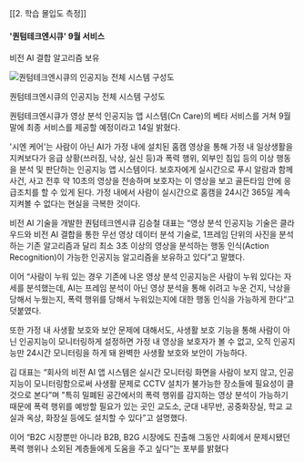 [[2. 학습 몰입도 측정]]


#### '퀀텀테크엔시큐' 9월 서비스  
비전 AI 결합 알고리즘 보유

![퀀텀테크엔시큐의 인공지능 전체 시스템 구성도](https://cdn.hitech.co.kr/news/photo/202206/11771_11147_5552.jpg)

퀀텀테크엔시큐의 인공지능 전체 시스템 구성도

퀀텀테크엔시큐가 영상 분석 인공지능 앱 시스템(Cn Care)의 베타 서비스를 거쳐 9월 말에 최종 서비스를 제공할 예정이라고 14일 밝혔다.

'시엔 케어'는 사람이 아닌 AI가 가정 내에 설치된 홈캠 영상을 통해 가정 내 일상생활을 지켜보다가 응급 상황(쓰러짐, 낙상, 실신 등)과 폭력 행위, 외부인 침입 등의 이상 행동을 분석 및 판단하는 인공지능 앱 시스템이다. 보호자에게 실시간으로 푸시 알람과 함께 사건, 사고 전후 약 10초의 영상을 전송하며 보호자는 이 영상을 보고 골든타임 안에 응급조치를 할 수 있게 된다. 가정 내에서 사람이 실시간으로 홈캠을 24시간 365일 계속 지켜볼 수 없다는 현실을 극복한 것이다.

비전 AI 기술을 개발한 퀀텀테크엔시큐 김승철 대표는 “영상 분석 인공지능 기술은 클라우드와 비전 AI 결합을 통한 무선 영상 데이터 분석 기술로, 1프레임 단위의 사진을 분석하는 기존 알고리즘과 달리 최소 3초 이상의 영상을 분석하는 행동 인식(Action Recognition)이 가능한 인공지능 알고리즘을 보유하고 있다”고 말했다.

이어 “사람이 누워 있는 경우 기존에 나온 영상 분석 인공지능은 사람이 누워 있다는 자세를 분석했는데, AI는 프레임 분석이 아닌 영상 분석을 통해 쉬려고 누운 건지, 낙상을 당해서 누웠는지, 폭력 행위를 당해서 누워있는지에 대한 행동 인식을 가능하게 한다“고 덧붙였다.

또한 가정 내 사생활 보호와 보안 문제에 대해서도, 사생활 보호 기능을 통해 사람이 아닌 인공지능이 모니터링하게 설정하면 가정 내 영상을 보호자가 볼 수 없고, 오직 인공지능만 24시간 모니터링을 하게 돼 완벽한 사생활 보호와 보안이 가능하다.

김 대표는 “회사의 비전 AI 앱 시스템은 실시간 모니터링 화면을 사람이 보지 않고, 인공지능이 모니터링함으로써 사생활 문제로 CCTV 설치가 불가능한 장소들에 필요성이 클 것으로 본다”며 "특히 밀폐된 공간에서의 폭력 행위를 감지하는 영상 분석이 가능하기 때문에 폭력 행위를 예방할 필요가 있는 곳인 교도소, 군대 내무반, 공중화장실, 학교 교실과 옥상, 화장실 등에도 설치할 수 있다”고 설명했다.

이어 “B2C 시장뿐만 아니라 B2B, B2G 시장에도 진출해 그동안 사회에서 문제시됐던 폭력 행위나 소외된 계층들에게 도움을 주고 싶다“는 포부를 밝혔다